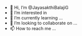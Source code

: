 - 👋 Hi, I’m @JayasakthiBalajiG
- 👀 I’m interested in 
- 🌱 I’m currently learning ...
- 💞️ I’m looking to collaborate on ...
- 📫 How to reach me ...

<!---
JayasakthiBalajiG/JayasakthiBalajiG is a ✨ special ✨ repository because its `README.md` (this file) appears on your GitHub profile.
You can click the Preview link to take a look at your changes.
--->
